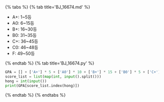 {% tabs %}
{% tab title='BJ_16674.md' %}

* A+: 1~5등
* A0: 6~15등
* B+: 16~30등
* B0: 31~35등
* C+: 36~45등
* C0: 46~48등
* F: 49~50등

{% endtab %}
{% tab title='BJ_16674.py' %}

```py
GPA = [] + ['A+'] * 5 + ['A0'] * 10 + ['B+'] * 15 + ['B0'] * 5 + ['C+'] * 10 + ['C0'] * 3 + ['F'] * 2 
score_list = list(map(int, input().split()))
hong = int(input())
print(GPA[score_list.index(hong)])
```

{% endtab %}
{% endtabs %}